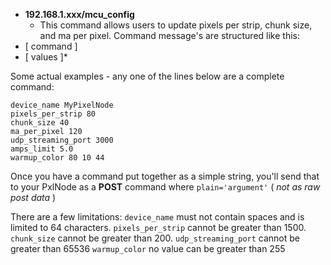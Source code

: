   - **192.168.1.xxx/mcu_config**
    - This command allows users to update pixels per strip, chunk size, and ma per pixel.
Command message's are structured like this:
- [ command ]
- [ values ]*

Some actual examples - any one of the lines below are a complete command:
```
device_name MyPixelNode
pixels_per_strip 80
chunk_size 40
ma_per_pixel 120
udp_streaming_port 3000
amps_limit 5.0
warmup_color 80 10 44
```

Once you have a command put together as a simple string, you'll send that to your PxlNode as a **POST** command where `plain='argument'` ( *not as raw post data* )

There are a few limitations:
`device_name` must not contain spaces and is limited to 64 characters.
`pixels_per_strip` cannot be greater than 1500.
`chunk_size` cannot be greater than 200.
`udp_streaming_port` cannot be greater than 65536
`warmup_color` no value can be greater than 255
